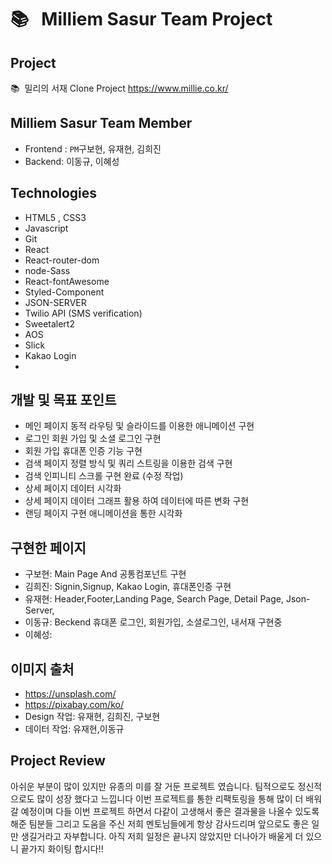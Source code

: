 # 📚 &nbsp; Milliem Sasur Team Project
## Project
📚&nbsp;&nbsp;밀리의 서재 Clone Project https://www.millie.co.kr/<br/>

## Milliem Sasur Team Member
* Frontend : `PM`구보현, 유재현, 김희진
* Backend:  이동규, 이혜성

## Technologies
* HTML5 , CSS3
* Javascript
* Git
* React
* React-router-dom
* node-Sass
* React-fontAwesome
* Styled-Component
* JSON-SERVER
* Twilio API (SMS verification)
* Sweetalert2
* AOS 
* Slick
* Kakao Login
* 

## 개발 및 목표 포인트
- 메인 페이지 동적 라우팅 및 슬라이드를 이용한 애니메이션 구현
- 로그인 회원 가입 및 소셜 로그인 구현
- 회원 가입 휴대폰 인증 기능 구현
- 검색 페이지 정렬 방식 및 쿼리 스트링을 이용한 검색 구현
- 검색 인피니티 스크롤 구현 완료 (수정 작업)
- 상세 페이지 데이터 시각화
- 상세 페이지 데이터 그래프 활용 하여 데이터에 따른 변화 구현
- 랜딩 페이지 구현 애니메이션을 통한 시각화

## 구현한 페이지
* 구보현: Main Page And 공통컴포넌트 구현
* 김희진: Signin,Signup, Kakao Login, 휴대폰인증 구현
* 유재현: Header,Footer,Landing Page, Search Page, Detail Page, Json-Server,
* 이동규: Beckend 휴대폰 로그인, 회원가입, 소셜로그인, 내서재 구현중
* 이혜성: 
## 이미지 출처
* https://unsplash.com/
* https://pixabay.com/ko/
* Design 작업: 유재현, 김희진, 구보현
* 데이터 작업: 유재현,이동규

## Project Review
아쉬운 부분이 많이 있지만 유종의 미를 잘 거둔 프로젝트 였습니다. 팀적으로도 정신적으로도 많이 성장 했다고 느낍니다 이번 프로젝트를 통한 리팩토링을 통해 많이 더 배워갈 예정이며 다들 이번 프로젝트 하면서 다같이 고생해서 좋은 결과물을 나올수 있도록 해준 팀분들 그리고 도움을 주신 저희 멘토님들에게 항상 감사드리며 앞으로도 좋은 일만 생길거라고 자부합니다. 아직 저희 일정은 끝나지 않았지만 더나아가 배울게 더 있으니 끝가지 화이팅 합시다!!
